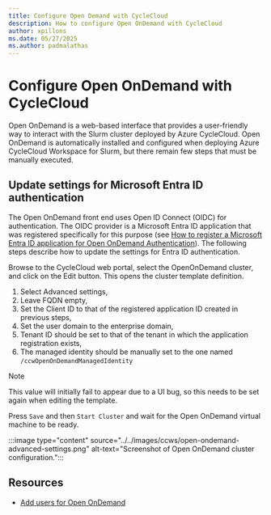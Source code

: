 ```yaml
---
title: Configure Open Demand with CycleCloud
description: How to configure Open OnDemand with CycleCloud
author: xpillons
ms.date: 05/27/2025
ms.author: padmalathas
---
```


# Configure Open OnDemand with CycleCloud
Open OnDemand is a web-based interface that provides a user-friendly way to interact with the Slurm cluster deployed by Azure CycleCloud. Open OnDemand is automatically installed and configured when deploying Azure CycleCloud Workspace for Slurm, but there remain few steps that must be manually executed.

## Update settings for Microsoft Entra ID authentication
The Open OnDemand front end uses Open ID Connect (OIDC) for authentication. The OIDC provider is a Microsoft Entra ID application that was registered specifically for this purpose (see [How to register a Microsoft Entra ID application for Open OnDemand Authentication](./register-entra-id-app.md)). The following steps describe how to update the settings for Entra ID authentication.

Browse to the CycleCloud web portal, select the OpenOnDemand cluster, and click on the Edit button. This opens the cluster template definition. 
1. Select Advanced settings,
1. Leave FQDN empty,
1. Set the Client ID to that of the registered application ID created in previous steps,
1. Set the user domain to the enterprise domain,
1. Tenant ID should be set to that of the tenant in which the application registration exists,
1. The managed identity should be manually set to the one named `/ccwOpenOnDemandManagedIdentity` 
> [!NOTE]
> This value will initially fail to appear due to a UI bug, so this needs to be set again when editing the template.
 
Press `Save` and then `Start Cluster` and wait for the Open OnDemand virtual machine to be ready.

:::image type="content" source="../../images/ccws/open-ondemand-advanced-settings.png" alt-text="Screenshot of Open OnDemand cluster configuration.":::

## Resources
* [Add users for Open OnDemand](./open-ondemand-add-users.md)